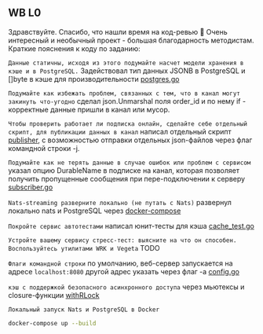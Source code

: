 
## WB L0

Здравствуйте. Спасибо, что нашли время на код-ревью 🙏
Очень интересный и необычный проект - большая благодарность методистам.
Краткие пояснения к коду по заданию:

`Данные статичны, исходя из этого подумайте насчет модели хранения в кэше и в PostgreSQL.`
Задействовал тип данных JSONB в PostgreSQL и []byte в кэше для производительности [postgres.go](https://github.com/Kanbenn/mywbgonats/blob/main/internal/storage/postgres.go#L17)

`Подумайте как избежать проблем, связанных с тем, что в канал могут закинуть что-угодно`
сделал json.Unmarshal поля order_id и по нему if - корректные данные пришли в канал или мусор.

`Чтобы проверить работает ли подписка онлайн, сделайте себе отдельный скрипт, для публикации данных в канал`
написал отдельный скрипт [publisher](https://github.com/Kanbenn/mywbgonats/blob/main/cmd/publisher/publisher.go#L11), с возможностью отправки отдельных json-файлов через флаг командной строки -j. 

`Подумайте как не терять данные в случае ошибок или проблем с сервисом`
указал опцию DurableName в подписке на канал, которая позволяет получить пропущенные сообщения при пере-подключении к серверу [subscriber.go](https://github.com/Kanbenn/mywbgonats/blob/main/internal/subscriber/subscriber.go#L33)

`Nats-streaming разверните локально (не путать с Nats)`
развернул локально nats и PostgreSQL через [docker-compose](https://github.com/Kanbenn/mywbgonats/blob/main/docker-compose.yaml)

`Покройте сервис автотестами`
написал юнит-тесты для кэша [cache_test.go](https://github.com/Kanbenn/mywbgonats/blob/main/internal/storage/cache_test.go)

`Устройте вашему сервису стресс-тест: выясните на что он способен. Воспользуйтесь утилитами WRK и Vegeta`
TODO

`Флаги командной строки`
по умолчанию, веб-сервер запускается на адресе `localhost:8080` другой адрес указать через флаг -a [config.go](https://github.com/Kanbenn/mywbgonats/blob/main/internal/config/config.go)

`кэш с поддержкой безопасного асинхронного доступа`
через мьютексы и closure-функции [withRLock](https://github.com/Kanbenn/mywbgonats/blob/main/internal/storage/cache.go#L61)

`Локальный запуск Nats и PostgreSQL в Docker`
```bash
docker-compose up --build 
```